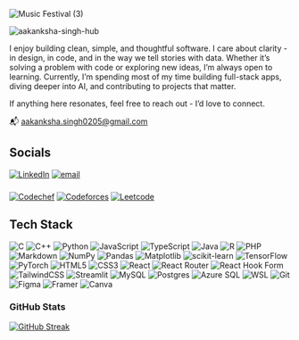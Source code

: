 ![Music Festival (3)](https://github.com/user-attachments/assets/736a0efe-185d-4a18-bc53-7a9fa0a668c2)

<img src="https://komarev.com/ghpvc/?username=aakanksha-singh-hub&label=Profile%20views&color=002829&style=for-the-badge&base=200" alt="aakanksha-singh-hub" />

I enjoy building clean, simple, and thoughtful software. I care about clarity - in design, in code, and in the way we tell stories with data.
Whether it’s solving a problem with code or exploring new ideas, I’m always open to learning. Currently, I’m spending most of my time building full-stack apps, diving deeper into AI, and contributing to projects that matter.

If anything here resonates, feel free to reach out - I’d love to connect.

📬 [aakanksha.singh0205@gmail.com](mailto:aakanksha.singh0205@gmail.com)

## Socials
[![LinkedIn](https://img.shields.io/badge/LinkedIn-%230077B5.svg?logo=linkedin&logoColor=white&style=for-the-badge)](https://www.linkedin.com/in/aakanksha-singh1/) 
[![email](https://img.shields.io/badge/Email-D14836?logo=gmail&logoColor=white&style=for-the-badge)](mailto:aakanksha.singh0205@gmail.com) 
###
[![Codechef](https://img.shields.io/badge/codechef-%23F24E1E.svg?style=for-the-badge&logo=codechef&logoColor=white)](https://www.codechef.com/users/aakanksha_44) 
[![Codeforces](https://img.shields.io/badge/Codeforces-%23ffffff.svg?style=for-the-badge&logo=codeforces&logoColor=black)](https://codeforces.com/profile/aakanksha_singh) 
[![Leetcode](https://img.shields.io/badge/Leetcode-%23323330.svg?style=for-the-badge&logo=leetcode&logoColor=%23ED8B00)](https://leetcode.com/u/aakankshasingh/) 
## Tech Stack
![C](https://img.shields.io/badge/c-%2300599C.svg?style=for-the-badge&logo=c&logoColor=white)
![C++](https://img.shields.io/badge/c++-%2300599C.svg?style=for-the-badge&logo=c%2B%2B&logoColor=white)
![Python](https://img.shields.io/badge/python-3670A0?style=for-the-badge&logo=python&logoColor=ffdd54)
![JavaScript](https://img.shields.io/badge/javascript-%23323330.svg?style=for-the-badge&logo=javascript&logoColor=%23F7DF1E)
![TypeScript](https://img.shields.io/badge/typescript-%23007ACC.svg?style=for-the-badge&logo=typescript&logoColor=white)
![Java](https://img.shields.io/badge/java-%23ED8B00.svg?style=for-the-badge&logo=openjdk&logoColor=white)
![R](https://img.shields.io/badge/r-%23276DC3.svg?style=for-the-badge&logo=r&logoColor=white)
![PHP](https://img.shields.io/badge/php-%23777BB4.svg?style=for-the-badge&logo=php&logoColor=white)
![Markdown](https://img.shields.io/badge/markdown-%23000000.svg?style=for-the-badge&logo=markdown&logoColor=white)
![NumPy](https://img.shields.io/badge/numpy-%23013243.svg?style=for-the-badge&logo=numpy&logoColor=white)
![Pandas](https://img.shields.io/badge/pandas-%23150458.svg?style=for-the-badge&logo=pandas&logoColor=white)
![Matplotlib](https://img.shields.io/badge/Matplotlib-%23ffffff.svg?style=for-the-badge&logo=Matplotlib&logoColor=black)
![scikit-learn](https://img.shields.io/badge/scikit--learn-%23F7931E.svg?style=for-the-badge&logo=scikit-learn&logoColor=white)
![TensorFlow](https://img.shields.io/badge/TensorFlow-%23FF6F00.svg?style=for-the-badge&logo=TensorFlow&logoColor=white)
![PyTorch](https://img.shields.io/badge/PyTorch-%23EE4C2C.svg?style=for-the-badge&logo=PyTorch&logoColor=white)
![HTML5](https://img.shields.io/badge/html5-%23E34F26.svg?style=for-the-badge&logo=html5&logoColor=white)
![CSS3](https://img.shields.io/badge/css3-%231572B6.svg?style=for-the-badge&logo=css3&logoColor=white)
![React](https://img.shields.io/badge/react-%2320232a.svg?style=for-the-badge&logo=react&logoColor=%2361DAFB)
![React Router](https://img.shields.io/badge/React_Router-CA4245?style=for-the-badge&logo=react-router&logoColor=white)
![React Hook Form](https://img.shields.io/badge/React%20Hook%20Form-%23EC5990.svg?style=for-the-badge&logo=reacthookform&logoColor=white)
![TailwindCSS](https://img.shields.io/badge/tailwindcss-%2338B2AC.svg?style=for-the-badge&logo=tailwind-css&logoColor=white)
![Streamlit](https://img.shields.io/badge/Streamlit-%23FE4B4B.svg?style=for-the-badge&logo=streamlit&logoColor=white)
![MySQL](https://img.shields.io/badge/mysql-4479A1.svg?style=for-the-badge&logo=mysql&logoColor=white)
![Postgres](https://img.shields.io/badge/postgres-%23316192.svg?style=for-the-badge&logo=postgresql&logoColor=white)
![Azure SQL](https://img.shields.io/badge/azure%20sql-007FFF?style=for-the-badge&logo=microsoftazure&logoColor=white)
![WSL](https://img.shields.io/badge/WSL-%234D4D4D.svg?style=for-the-badge&logo=linux&logoColor=white)
![Git](https://img.shields.io/badge/git-%23F05033.svg?style=for-the-badge&logo=git&logoColor=white)
![Figma](https://img.shields.io/badge/figma-%23F24E1E.svg?style=for-the-badge&logo=figma&logoColor=white)
![Framer](https://img.shields.io/badge/Framer-black?style=for-the-badge&logo=framer&logoColor=blue)
![Canva](https://img.shields.io/badge/Canva-%2300C4CC.svg?style=for-the-badge&logo=Canva&logoColor=white)

### GitHub Stats
[![GitHub Streak](https://nirzak-streak-stats.vercel.app?user=aakanksha-singh-hub&theme=transparent&border=EBEBEB&background=00000040&currStreakNum=EBEBEB&fire=EB7D20&sideNums=9AAEEB)](https://git.io/streak-stats)



